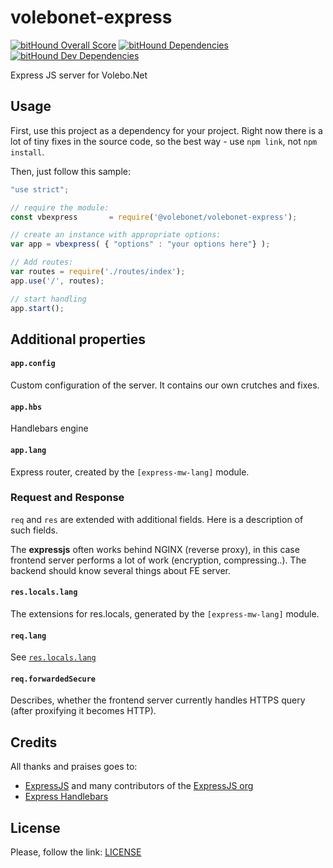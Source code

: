 # volebonet-express

[![bitHound Overall Score](https://www.bithound.io/github/VoleboNet/volebonet-express/badges/score.svg)](https://www.bithound.io/github/VoleboNet/volebonet-express)
[![bitHound Dependencies](https://www.bithound.io/github/VoleboNet/volebonet-express/badges/dependencies.svg)](https://www.bithound.io/github/VoleboNet/volebonet-express/master/dependencies/npm)
[![bitHound Dev Dependencies](https://www.bithound.io/github/VoleboNet/volebonet-express/badges/devDependencies.svg)](https://www.bithound.io/github/VoleboNet/volebonet-express/master/dependencies/npm)

Express JS server for Volebo.Net

## Usage

First, use this project as a dependency for your project. Right now there is a lot of tiny fixes in the source code, so the best way - use `npm link`, not `npm install`.

Then, just follow this sample:

```javascript
"use strict";

// require the module:
const vbexpress       = require('@volebonet/volebonet-express');

// create an instance with appropriate options:
var app = vbexpress( { "options" : "your options here"} );

// Add routes:
var routes = require('./routes/index');
app.use('/', routes);

// start handling
app.start();
```

## Additional properties

#### `app.config`

Custom configuration of the server. It contains our own crutches and fixes.

#### `app.hbs`

Handlebars engine

#### `app.lang`

Express router, created by the `[express-mw-lang]` module.

### Request and Response

`req` and `res` are extended with additional fields. Here is a description of such fields.

The **expressjs** often works behind NGINX (reverse proxy), in this case frontend server performs a lot of work (encryption, compressing..). The backend should know several things about FE server.

#### `res.locals.lang`

The extensions for res.locals, generated by the `[express-mw-lang]` module.

#### `req.lang`

See [`res.locals.lang`](#res-locals-lang)

#### `req.forwardedSecure`

Describes, whether the frontend server currently handles HTTPS query (after proxifying it becomes HTTP).

## Credits

All thanks and praises goes to:

* [ExpressJS](http://expressjs.com) and many contributors of the [ExpressJS org](https://github.com/expressjs)
* [Express Handlebars](https://github.com/ericf/express-handlebars)

## License

Please, follow the link: [LICENSE](LICENSE)

[express-mw-lang]: /volebonet/express-mw-lang
